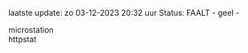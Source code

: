 laatste update: 
zo 03-12-2023 20:32   uur 
Status: FAALT - geel - 
<div class="service Y">microstation</div><div class="service Y">httpstat</div>